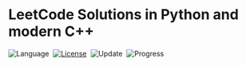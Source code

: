 # LeetCode Solutions in Python and modern C++

![Language](https://img.shields.io/badge/language-Python%20%2F%20Modern%20C++%20%2F%20Rust-orange.svgn)&nbsp;
[![License](https://img.shields.io/badge/license-MIT-blue.svg)](./LICENSE.md)&nbsp;
![Update](https://img.shields.io/badge/update-daily-green.svg)&nbsp;
![Progress](https://img.shields.io/badge/progress-1%20%2F%203003-ff69b4.svg)&nbsp;
